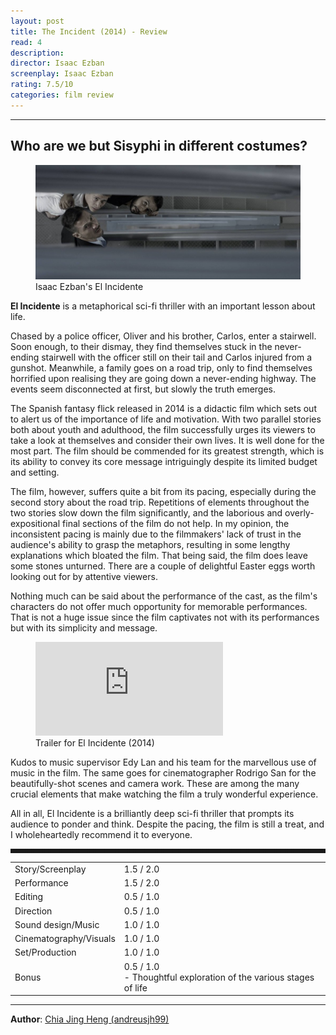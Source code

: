 ```yaml
---
layout: post
title: The Incident (2014) - Review
read: 4
description:
director: Isaac Ezban
screenplay: Isaac Ezban
rating: 7.5/10
categories: film review
---
```


---

## Who are we but Sisyphi in different costumes?

<figure class="film">
  <img src="/assets/images/posts/5_R_TheIncident/post.jpg" alt="The Incident movie still">
  <figcaption><i class="fa-solid fa-film"></i> Isaac Ezban's El Incidente </figcaption>
</figure>

**El Incidente** is a metaphorical sci-fi thriller with an important lesson about life. 

Chased by a police officer, Oliver and his brother, Carlos, enter a stairwell. Soon enough, to their dismay, they find themselves stuck in the never-ending stairwell with the officer still on their tail and Carlos injured from a gunshot. Meanwhile, a family goes on a road trip, only to find themselves horrified upon realising they are going down a never-ending highway. The events seem disconnected at first, but slowly the truth emerges.

The Spanish fantasy flick released in 2014 is a didactic film which sets out to alert us of the importance of life and motivation. With two parallel stories both about youth and adulthood, the film successfully urges its viewers to take a look at themselves and consider their own lives. It is well done for the most part. The film should be commended for its greatest strength, which is its ability to convey its core message intriguingly despite its limited budget and setting.

The film, however, suffers quite a bit from its pacing, especially during the second story about the road trip. Repetitions of elements throughout the two stories slow down the film significantly, and the laborious and overly-expositional final sections of the film do not help. In my opinion, the inconsistent pacing is mainly due to the filmmakers' lack of trust in the audience's ability to grasp the metaphors, resulting in some lengthy explanations which bloated the film. That being said, the film does leave some stones unturned. There are a couple of delightful Easter eggs worth looking out for by attentive viewers.

Nothing much can be said about the performance of the cast, as the film's characters do not offer much opportunity for memorable performances. That is not a huge issue since the film captivates not with its performances but with its simplicity and message.

<div class="film-trailer">
<figure>
  <iframe src="https://www.youtube.com/embed/azVTRz-RXho" title="YouTube video player" frameborder="0" allow="accelerometer; autoplay; clipboard-write; encrypted-media; gyroscope; picture-in-picture; web-share" allowfullscreen></iframe>
  <figcaption><i class="fa-brands fa-youtube"></i> Trailer for El Incidente (2014)</figcaption>
</figure>
</div>

Kudos to music supervisor Edy Lan and his team for the marvellous use of music in the film. The same goes for cinematographer Rodrigo San for the beautifully-shot scenes and camera work. These are among the many crucial elements that make watching the film a truly wonderful experience.

All in all, El Incidente is a brilliantly deep sci-fi thriller that prompts its audience to ponder and think. Despite the pacing, the film is still a treat, and I wholeheartedly recommend it to everyone.

<hr style="border-style: dashed">

<table class="table table-sm table-striped table-hover">
  <colgroup>
    <col style="width: 30%;">
    <col style="width: 70%;">
  </colgroup>
  <tbody>
    <tr>
      <td>Story/Screenplay</td>
      <td>1.5 / 2.0</td>
    </tr>
    <tr>
      <td>Performance</td>
      <td>1.5 / 2.0</td>
    </tr>
    <tr>
      <td>Editing</td>
      <td>0.5 / 1.0</td>
    </tr>
    <tr>
      <td>Direction</td>
      <td>0.5 / 1.0</td>
    </tr>
    <tr>
      <td>Sound design/Music</td>
      <td>1.0 / 1.0</td>
    </tr>
    <tr>
      <td>Cinematography/Visuals</td>
      <td>1.0 / 1.0</td>
    </tr>
    <tr>
      <td>Set/Production</td>
      <td>1.0 / 1.0</td>
    </tr>
    <tr>
      <td>Bonus</td>
      <td>0.5 / 1.0 <br/>- Thoughtful exploration of the various stages of life</td>
    </tr>
  </tbody>
</table>

---

**Author**: <a href="https://github.com/andreusjh99" target="_blank">Chia Jing Heng (andreusjh99)</a>
